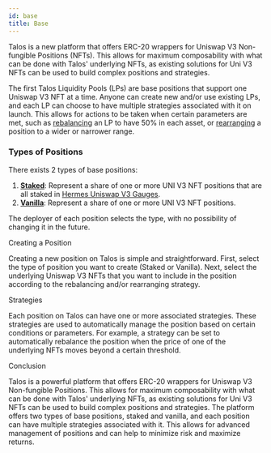```yaml
---
id: base
title: Base
---
```


[//]: # (TODO: add that positions are immutable, and can be fully decentralized according to strategies chosen)
[//]: # (TODO: Add new possible positions/strategies)

Talos is a new platform that offers ERC-20 wrappers for Uniswap V3 Non-fungible Positions (NFTs). This allows for maximum composability with what can be done with Talos' underlying NFTs, as existing solutions for Uni V3 NFTs can be used to build complex positions and strategies.

The first Talos Liquidity Pools (LPs) are base positions that support one Uniswap V3 NFT at a time. Anyone can create new and/or use existing LPs, and each LP can choose to have multiple strategies associated with it on launch. This allows for actions to be taken when certain parameters are met, such as [rebalancing](../strategies/rebalance) an LP to have 50% in each asset, or [rearranging](../strategies/rerange) a position to a wider or narrower range.

### Types of Positions
There exists 2 types of base positions:

1. **[Staked](./staked)**: Represent a share of one or more UNI V3 NFT positions that are all staked in [Hermes Uniswap V3 Gauges](base).
2. **[Vanilla](./vanilla)**: Represent a share of one or more UNI V3 NFT positions.

The deployer of each position selects the type, with no possibility of changing it in the future.

Creating a Position

Creating a new position on Talos is simple and straightforward. First, select the type of position you want to create (Staked or Vanilla). Next, select the underlying Uniswap V3 NFTs that you want to include in the position according to the rebalancing and/or rearranging strategy. 

Strategies

Each position on Talos can have one or more associated strategies. These strategies are used to automatically manage the position based on certain conditions or parameters. For example, a strategy can be set to automatically rebalance the position when the price of one of the underlying NFTs moves beyond a certain threshold.

Conclusion

Talos is a powerful platform that offers ERC-20 wrappers for Uniswap V3 Non-fungible Positions. This allows for maximum composability with what can be done with Talos' underlying NFTs, as existing solutions for Uni V3 NFTs can be used to build complex positions and strategies. The platform offers two types of base positions, staked and vanilla, and each position can have multiple strategies associated with it. This allows for advanced management of positions and can help to minimize risk and maximize returns.
